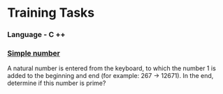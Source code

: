 # Training Tasks
### Language - C ++

### [Simple number](https://github.com/AndrewTer/Training-Tasks-CPP/tree/master/Simple-Number)

A natural number is entered from the keyboard, to which the number 1 is added to the beginning and end (for example: 267 -> 12671). In the end, determine if this number is prime?

